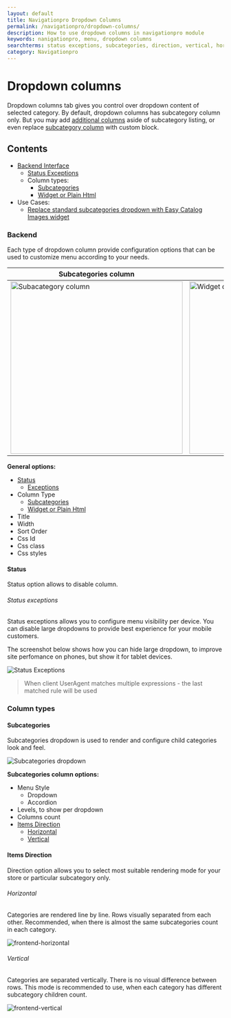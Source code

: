 ```yaml
---
layout: default
title: Navigationpro Dropdown Columns
permalink: /navigationpro/dropdown-columns/
description: How to use dropdown columns in navigationpro module
keywords: nanigationpro, menu, dropdown columns
searchterms: status exceptions, subcategories, direction, vertical, horizontal
category: Navigationpro
---
```


# Dropdown columns

Dropdown columns tab gives you control over dropdown content of selected
category. By default, dropdown columns has subcategory column only. But you may
add [additional columns](#widget-or-plain-html) aside of subcategory listing, or
even replace [subcategory column](#subcategories) with custom block.

## Contents
- [Backend Interface](#backend)
  - [Status Exceptions](#status-exceptions)
  - Column types:
    - [Subcategories](#subcategories)
    - [Widget or Plain Html](#widget-or-plain-html)
- Use Cases:
  - [Replace standard subcategories dropdown with Easy Catalog Images widget](easycatalogimages-widget.html)

### Backend

Each type of dropdown column provide configuration options that can be used to
customize menu according to your needs.

Subcategories column | Widget Column
---------------------|--------------
<img src="https://cldup.com/Rws2bTnfVb-3000x3000.png" height="400" alt="Subacategory column"/> | <img src="https://cldup.com/5ynGb3Efpt-3000x3000.png" height="400" alt="Widget column"/>

**General options:**

 - [Status](#status)
   - [Exceptions](#status-exceptions)
 - Column Type
   - [Subcategories](#subcategories)
   - [Widget or Plain Html](#widget-or-plain-html)
 - Title
 - Width
 - Sort Order
 - Css Id
 - Css class
 - Css styles

#### Status
Status option allows to disable column.

###### Status exceptions
Status exceptions allows you to configure menu visibility per device. You can
disable large dropdowns to provide best experience for your mobile customers.

The screenshot below shows how you can hide large dropdown, to improve site
perfomance on phones, but show it for tablet devices.

![Status Exceptions](https://cldup.com/mHxtgh7m8a-3000x3000.png)

> When client UserAgent matches multiple expressions - the last matched rule
will be used

### Column types

#### Subcategories
Subcategories dropdown is used to render and configure child categories look
and feel.

![Subcategories dropdown](https://cldup.com/Rws2bTnfVb-3000x3000.png)

**Subcategories column options:**

 - Menu Style
   - Dropdown
   - Accordion
 - Levels, to show per dropdown
 - Columns count
 - [Items Direction](#items-direction)
   - [Horizontal](#horizontal)
   - [Vertical](#vertical)

#### Items Direction
Direction option allows you to select most suitable rendering mode for your store
or particular subcategory only.

###### Horizontal
Categories are rendered line by line. Rows visually separated from each other.
Recommended, when there is almost the same subcategories count in each category.

![frontend-horizontal](https://cloud.githubusercontent.com/assets/306080/8001136/53ecf454-0b6b-11e5-9b5a-445b647f5a33.png)

###### Vertical
Categories are separated vertically. There is no visual difference between rows.
This mode is recommended to use, when each category has different subcategory
children count.

![frontend-vertical](https://cloud.githubusercontent.com/assets/306080/8001411/3a283580-0b6e-11e5-9213-04f6cd04173f.png)
